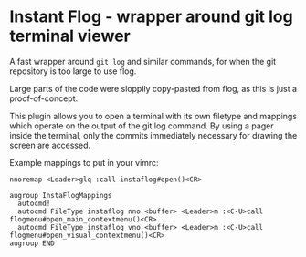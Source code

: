 # Instant Flog - wrapper around git log terminal viewer

A fast wrapper around `git log` and similar commands,
for when the git repository is too large to use flog.

Large parts of the code were sloppily copy-pasted from
flog, as this is just a proof-of-concept.

This plugin allows you to open a terminal with its own
filetype and mappings which operate on the output of the
git log command. By using a pager inside the terminal,
only the commits immediately necessary for drawing the
screen are accessed.

Example mappings to put in your vimrc:

```
nnoremap <Leader>glq :call instaflog#open()<CR>

augroup InstaFlogMappings
  autocmd!
  autocmd FileType instaflog nno <buffer> <Leader>m :<C-U>call flogmenu#open_main_contextmenu()<CR>
  autocmd FileType instaflog vno <buffer> <Leader>m :<C-U>call flogmenu#open_visual_contextmenu()<CR>
augroup END
```

